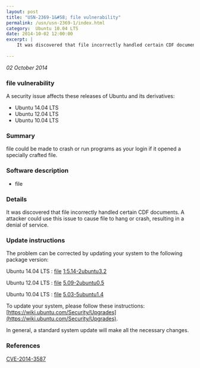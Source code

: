 ```yaml
---
layout: post
title: "USN-2369-1&#58; file vulnerability"
permalink: /usn/usn-2369-1/index.html
category:  Ubuntu 10.04 LTS
date: 2014-10-02 12:00:00
excerpt: |
    It was discovered that file incorrectly handled certain CDF documents. A attacker could use this issue to cause file to hang or crash, resulting in a denial of service. 
    
--- 
```

 
 

*02 October 2014*

### file vulnerability

A security issue affects these releases of Ubuntu and its derivatives:

* Ubuntu 14.04 LTS
* Ubuntu 12.04 LTS
* Ubuntu 10.04 LTS

### Summary

file could be made to crash or run programs as your login if it opened a specially crafted file.

### Software description

* file 

### Details

It was discovered that file incorrectly handled certain CDF documents. A attacker could use this issue to cause file to hang or crash, resulting in a denial of service. 

### Update instructions

The problem can be corrected by updating your system to the following package version:

Ubuntu 14.04 LTS
 : [file](https://launchpad.net/ubuntu/+source/file) <span> [1:5.14-2ubuntu3.2](https://launchpad.net/ubuntu/+source/file/1:5.14-2ubuntu3.2) </span> 

Ubuntu 12.04 LTS
 : [file](https://launchpad.net/ubuntu/+source/file) <span> [5.09-2ubuntu0.5](https://launchpad.net/ubuntu/+source/file/5.09-2ubuntu0.5) </span> 

Ubuntu 10.04 LTS
 : [file](https://launchpad.net/ubuntu/+source/file) <span> [5.03-5ubuntu1.4](https://launchpad.net/ubuntu/+source/file/5.03-5ubuntu1.4) </span> 

To update your system, please follow these instructions: [https://wiki.ubuntu.com/Security/Upgrades](https://wiki.ubuntu.com/Security/Upgrades).

In general, a standard system update will make all the necessary changes. 

### References

 
 [CVE-2014-3587](http://people.ubuntu.com/~ubuntu-security/cve/CVE-2014-3587)
 

